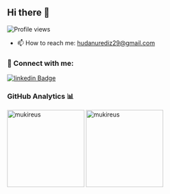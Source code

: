 ## Hi there 👋

![Profile views](https://github.com/Hudanurediz) <br />
- 📫 How to reach me: hudanurediz29@gmail.com

### 📩 Connect with me:
[![linkedin Badge](https://img.shields.io/badge/Linkedin-000000?style=for-the-badge&logo=Linkedin&logoColor=white)](https://www.linkedin.com/in/hudanurediz/)<br />
### GitHub Analytics 📊
<img height="180em" align="center" src="https://github-readme-stats.vercel.app/api?username=Hudanurediz&show_icons=true&locale=en&theme=algolia&include_all_commits=true&count_private=true" alt="mukireus"/>
  <img height="180em" align="center" src="https://github-readme-stats.vercel.app/api/top-langs?username=Hudanurediz&show_icons=true&locale=en&layout=compact&langs_count=8&theme=algolia" alt="mukireus"/>

